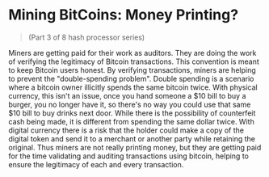 # Mining BitCoins: Money Printing?
> (Part 3 of 8 hash processor series)

Miners are getting paid for their work as auditors. They are doing the work of verifying the legitimacy of Bitcoin transactions. This convention is meant to keep Bitcoin users honest. By verifying transactions, miners are helping to prevent the "double-spending problem". Double spending is a scenario where a bitcoin owner illicitly spends the same bitcoin twice. With physical currency, this isn't an issue, once you hand someone a $10 bill to buy a burger, you no longer have it, so there's no way you could use that same $10 bill to buy drinks next door. While there is the possibility of counterfeit cash being made, it is different from spending the same dollar twice. With digital currency there is a risk that the holder could make a copy of the digital token and send it to a merchant or another party while retaining the original. Thus miners are not really printing money, but they are getting paid for the time validating and auditing transactions using bitcoin, helping to ensure the legitimacy of each and every transaction.
